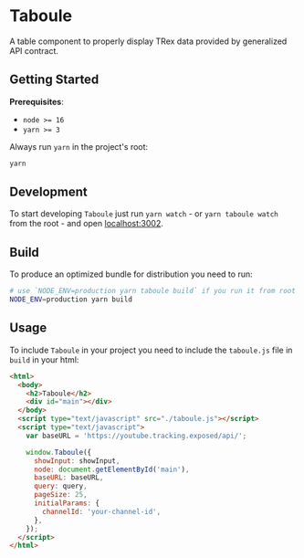 # Taboule

A table component to properly display TRex data provided by generalized API contract.

## Getting Started

**Prerequisites**:

- `node >= 16`
- `yarn >= 3`

Always run `yarn` in the project's root:

```bash
yarn
```

## Development

To start developing `Taboule` just run `yarn watch` - or `yarn taboule watch` from the root - and open [localhost:3002](http://localhost:3002/index.html).

## Build

To produce an optimized bundle for distribution you need to run:

```bash
# use `NODE_ENV=production yarn taboule build` if you run it from root
NODE_ENV=production yarn build
```

## Usage

To include `Taboule` in your project you need to include the `taboule.js` file in `build` in your html:

```html
<html>
  <body>
    <h2>Taboule</h2>
    <div id="main"></div>
  </body>
  <script type="text/javascript" src="./taboule.js"></script>
  <script type="text/javascript">
    var baseURL = 'https://youtube.tracking.exposed/api/';

    window.Taboule({
      showInput: showInput,
      node: document.getElementById('main'),
      baseURL: baseURL,
      query: query,
      pageSize: 25,
      initialParams: {
        channelId: 'your-channel-id',
      },
    });
  </script>
</html>
```
